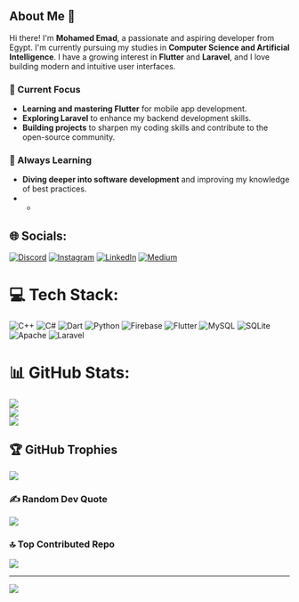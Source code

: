 ## About Me 👋

Hi there! I'm **Mohamed Emad**, a passionate and aspiring developer from Egypt. I'm currently pursuing my studies in **Computer Science and Artificial Intelligence**. I have a growing interest in **Flutter** and **Laravel**, and I love building modern and intuitive user interfaces.

### 🔭 Current Focus
- **Learning and mastering Flutter** for mobile app development.
- **Exploring Laravel** to enhance my backend development skills.
- **Building projects** to sharpen my coding skills and contribute to the open-source community.

### 🌱 Always Learning
- **Diving deeper into software development** and improving my knowledge of best practices.
- *

## 🌐 Socials:
[![Discord](https://img.shields.io/badge/Discord-%237289DA.svg?logo=discord&logoColor=white)](https://discord.gg/mohamed-emad-c4) [![Instagram](https://img.shields.io/badge/Instagram-%23E4405F.svg?logo=Instagram&logoColor=white)](https://instagram.com/mohamed-emad-c4) [![LinkedIn](https://img.shields.io/badge/LinkedIn-%230077B5.svg?logo=linkedin&logoColor=white)](https://linkedin.com/in/mohamed-emad-c4) [![Medium](https://img.shields.io/badge/Medium-12100E?logo=medium&logoColor=white)](https://medium.com/@mohamed-emad-c4) 

# 💻 Tech Stack:
![C++](https://img.shields.io/badge/c++-%2300599C.svg?style=for-the-badge&logo=c%2B%2B&logoColor=white) ![C#](https://img.shields.io/badge/c%23-%23239120.svg?style=for-the-badge&logo=csharp&logoColor=white) ![Dart](https://img.shields.io/badge/dart-%230175C2.svg?style=for-the-badge&logo=dart&logoColor=white) ![Python](https://img.shields.io/badge/python-3670A0?style=for-the-badge&logo=python&logoColor=ffdd54) ![Firebase](https://img.shields.io/badge/firebase-%23039BE5.svg?style=for-the-badge&logo=firebase) ![Flutter](https://img.shields.io/badge/Flutter-%2302569B.svg?style=for-the-badge&logo=Flutter&logoColor=white) ![MySQL](https://img.shields.io/badge/mysql-4479A1.svg?style=for-the-badge&logo=mysql&logoColor=white) ![SQLite](https://img.shields.io/badge/sqlite-%2307405e.svg?style=for-the-badge&logo=sqlite&logoColor=white) ![Apache](https://img.shields.io/badge/apache-%23D42029.svg?style=for-the-badge&logo=apache&logoColor=white) ![Laravel](https://img.shields.io/badge/laravel-%23FF2D20.svg?style=for-the-badge&logo=laravel&logoColor=white)
# 📊 GitHub Stats:
![](https://github-readme-stats.vercel.app/api?username=mohamed-emad-c4&theme=default&hide_border=false&include_all_commits=true&count_private=true)<br/>
![](https://github-readme-streak-stats.herokuapp.com/?user=mohamed-emad-c4&theme=default&hide_border=false)<br/>
![](https://github-readme-stats.vercel.app/api/top-langs/?username=mohamed-emad-c4&theme=default&hide_border=false&include_all_commits=true&count_private=true&layout=compact)

## 🏆 GitHub Trophies
![](https://github-profile-trophy.vercel.app/?username=mohamed-emad-c4&theme=radical&no-frame=false&no-bg=false&margin-w=4)

### ✍️ Random Dev Quote
![](https://quotes-github-readme.vercel.app/api?type=horizontal&theme=tokyonight)

### 🔝 Top Contributed Repo
![](https://github-contributor-stats.vercel.app/api?username=mohamed-emad-c4&limit=5&theme=dark&combine_all_yearly_contributions=true)

---
[![](https://visitcount.itsvg.in/api?id=mohamed-emad-c4&icon=0&color=1)](https://visitcount.itsvg.in)

<!-- Proudly created with GPRM ( https://gprm.itsvg.in ) -->
